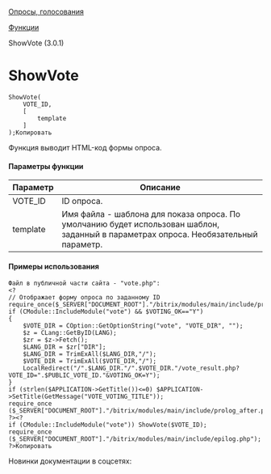[Опросы, голосования](/api_help/vote/index.php)

[Функции](/api_help/vote/function/index.php)

ShowVote (3.0.1)

ShowVote
========

```
ShowVote(
	VOTE_ID, 
	[
		template
	]
);Копировать
```

Функция выводит HTML-код формы опроса.

#### Параметры функции

| Параметр | Описание |
| --- | --- |
| VOTE\_ID | ID опроса. |
| template | Имя файла - шаблона для показа опроса. По умолчанию будет использован шаблон, заданный в параметрах опроса. Необязательный параметр. |

#### Примеры использования

```
Файл в публичной части сайта - "vote.php":
<?
// Отображает форму опроса по заданному ID
require_once($_SERVER["DOCUMENT_ROOT"]."/bitrix/modules/main/include/prolog_before.php");
if (CModule::IncludeModule("vote") && $VOTING_OK=="Y") 
{
	$VOTE_DIR = COption::GetOptionString("vote", "VOTE_DIR", "");
	$z = CLang::GetByID(LANG);
	$zr = $z->Fetch();
	$LANG_DIR = $zr["DIR"];
	$LANG_DIR = TrimExAll($LANG_DIR,"/");
	$VOTE_DIR = TrimExAll($VOTE_DIR,"/");
	LocalRedirect("/".$LANG_DIR."/".$VOTE_DIR."/vote_result.php?VOTE_ID=".$PUBLIC_VOTE_ID."&VOTING_OK=Y");
}
if (strlen($APPLICATION->GetTitle())<=0) $APPLICATION->SetTitle(GetMessage("VOTE_VOTING_TITLE"));
require_once ($_SERVER["DOCUMENT_ROOT"]."/bitrix/modules/main/include/prolog_after.php");
?><?
if (CModule::IncludeModule("vote")) ShowVote($VOTE_ID);
require_once ($_SERVER["DOCUMENT_ROOT"]."/bitrix/modules/main/include/epilog.php");
?>Копировать
```

Новинки документации в соцсетях: